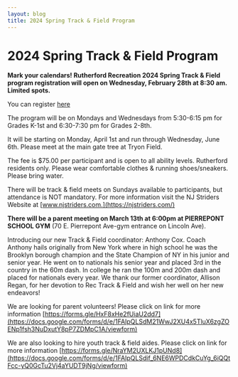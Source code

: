 ```yaml
---
layout: blog
title: 2024 Spring Track & Field Program 
---
```


# 2024 Spring Track & Field Program


**Mark your calendars! Rutherford Recreation 2024 Spring Track & Field program registration will open on Wednesday, February 28th at 8:30 am. Limited spots.** 

You can register [here](https://rutherfordnj.recdesk.com/Community/Program?category=3)

The program will be on Mondays and Wednesdays from 5:30-6:15 pm for Grades K-1st and 6:30-7:30 pm for Grades 2-8th. 

It will be starting on Monday, April 1st and run through Wednesday, June 6th. Please meet at the main gate tree at Tryon Field. 

The fee is $75.00 per participant and is open to all ability levels. Rutherford residents only. Please wear comfortable clothes & running shoes/sneakers. Please bring water.

There will be track & field meets on Sundays available to participants, but attendance is NOT mandatory. For more information visit the NJ Striders Website at [www.njstriders.com.](https://njstriders.com/) 

**There will be a parent meeting on March 13th at 6:00pm at PIERREPONT SCHOOL GYM** (70 E. Pierrepont Ave-gym entrance on Lincoln Ave). 

Introducing our new Track & Field coordinator: Anthony Cox. Coach Anthony hails originally from New York where in high school he was the Brooklyn borough champion and the State Champion of NY in his junior and senior year. He went on to nationals his senior year and placed 3rd in the country in the 60m dash. In college he ran the 100m and 200m dash and placed for nationals every year. We thank our former coordinator, Allison Regan, for her devotion to Rec Track & Field and wish her well on her new endeavors!

We are looking for parent volunteers! Please click on link for more information [https://forms.gle/HxF8xHe2fUiaU2dd7](https://docs.google.com/forms/d/e/1FAIpQLSdM21WwJ2XU4x5TluX6zgZOENp1fsh3NuDxutY8pP7ZDMpC1A/viewform)

We are also looking to hire youth track & field aides. Please click on link for more information [https://forms.gle/NraYM2UXLKJ1pUNd8](https://docs.google.com/forms/d/e/1FAIpQLSdif_6NE6WPDCdkCuYg_6iQQtFcc-yQ0GcTu2Vj4aYUDT9jNg/viewform)
